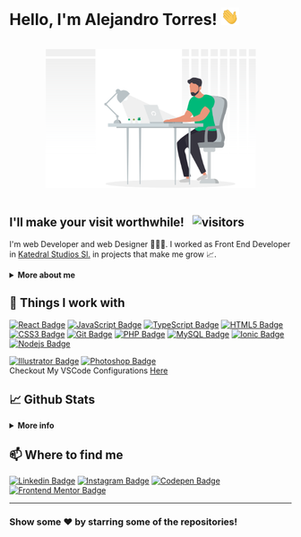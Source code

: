 # Hello, I'm Alejandro Torres! <img src="https://raw.githubusercontent.com/devatorres/devatorres/master/assets/images/wave.gif" width="32">

<br />
<div align="center"><img width="375" alt="Presentation illustration" src="https://github.com/devatorres/devatorres/blob/master/assets/images/illustration.svg"></div>
<br />

## I'll make your visit worthwhile! &nbsp; ![visitors](https://visitor-badge.laobi.icu/badge?page_id=devatorres.devatorres)

I'm web Developer and web Designer 👨🏻‍💻. I worked as Front End Developer in [Katedral Studios Sl.](https://katedralstudios.es) in projects that make me grow 📈.

<details>	
  <summary><b>More about me</b></summary>
  <br />
  <p>In education I have a higher education on <b>Web Applications Development</b>. I also have a master's degree in <b>Game Development</b> from <a href="https://abonfireofsouls.com/gamia/">Gamia Formación</a>. I finished numerous courses on web design and I'm always looking for new challenges to learn.
  <p>🤔 <i>Where can you see some of my work?</i> &nbsp; <b>Easy!</b></p>

- 🗡 There are numerous completed challenges available on my Github about [Frontend Mentor](https://frontendmentor.io).
- 🎨 I'm on [Instagram](https://instagram.com/atorres.dev) where I upload tips, designs, illustrations, tests, etc.
- 🎽 I'm on [Codepen](https://codepen.io/devatorres) where I practice a lot and help those who need it.

<b>My absolute favorites:</b>

- 🏐 Play volleyball at a competitive and semi-professional level.
- 🤭 Grow up giving helpful advice.
- 🎮 Enjoy a good video game.
</details>

## 🔧 Things I work with

[![React Badge](https://img.shields.io/badge/-React-45b8d8?style=flat-square&logo=react&logoColor=white)](https://reactjs.org)
[![JavaScript Badge](https://img.shields.io/badge/-JavaScript-fcaa00?style=flat-square&logo=javascript&logoColor=white)](https://developer.mozilla.org/en/docs/Web/JavaScript)
[![TypeScript Badge](https://img.shields.io/badge/-TypeScript-3178c6?style=flat-square&logo=typescript&logoColor=white)](https://www.typescriptlang.org/)
[![HTML5 Badge](https://img.shields.io/badge/-HTML5-e44d26?style=flat-square&logo=html5&logoColor=white)](https://developer.mozilla.org/en/docs/Web/Guide/HTML/HTML5)
[![CSS3 Badge](https://img.shields.io/badge/-CSS3-379ad6?style=flat-square&logo=css3&logoColor=white)](https://developer.mozilla.org/en/docs/Web/CSS)
[![Git Badge](https://img.shields.io/badge/-Git-e94e31?style=flat-square&logo=git&logoColor=white)](https://git-scm.com/)
[![PHP Badge](https://img.shields.io/badge/-PHP-8a92bf?style=flat-square&logo=php&logoColor=white)](https://www.php.net/)
[![MySQL Badge](https://img.shields.io/badge/-MySQL-e48e00?style=flat-square&logo=mysql&logoColor=white)](https://www.mysql.com/)
[![Ionic Badge](https://img.shields.io/badge/-Ionic-3880ff?style=flat-square&logo=ionic&logoColor=white)](https://ionicframework.com)
[![Nodejs Badge](https://img.shields.io/badge/-Nodejs-87cb5e?style=flat-square&logo=Node.js&logoColor=white)](https://nodejs.org/en/)

[![Illustrator Badge](https://img.shields.io/badge/-Illustrator-330000?style=flat-square&logo=adobe-illustrator&logoColor=ff9a00)](https://www.adobe.com/products/illustrator.html)
[![Photoshop Badge](https://img.shields.io/badge/-Photoshop-001e36?style=flat-square&logo=adobe-photoshop&logoColor=31a8ff)](https://www.adobe.com/products/photoshop.html)
<br />
Checkout My VSCode Configurations <a href="https://gist.github.com/atorres-io/bdb01184c3142c23c0ae1d8d9c89a6e1">Here</a>

## 📈 Github Stats

<details>
  <summary><b>More info</b></summary>
  <br />
  <img height="120em" src="https://github-readme-stats.vercel.app/api/top-langs/?username=devatorres&layout=compact" />
  <br />
  <img height="150em" src="https://github-readme-stats.vercel.app/api?username=devatorres&show_icons=true&theme=vue" />
  <br />
  <img height="150em" src="https://github-readme-streak-stats.herokuapp.com?user=devatorres&theme=vue&hide_border=false" />
</details>

## 📫 Where to find me

[![Linkedin Badge](https://img.shields.io/badge/-LinkedIn-0e76a8?style=flat-square&logo=linkedin&logoColor=white)](https://linkedin.com/in/devatorres)
[![Instagram Badge](https://img.shields.io/badge/-Instagram-e4405f?style=flat-square&logo=instagram&logoColor=white)](https://instagram.com/atorres.dev)
[![Codepen Badge](https://img.shields.io/badge/-Codepen-2c2c2c?style=flat-square&logo=codepen&logoColor=white)](https://codepen.io/devatorres)
[![Frontend Mentor Badge](https://img.shields.io/badge/-Frontend%20Mentor-3f54a3?style=flat-square&logo=%F0%9F%8C%9F&logoColor=a259ff)](https://www.frontendmentor.io/profile/devatorres)

<hr />

### Show some ❤️ by starring some of the repositories!
